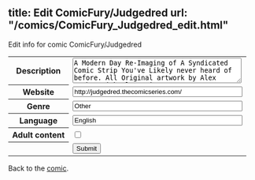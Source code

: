title: Edit ComicFury/Judgedred
url: "/comics/ComicFury_Judgedred_edit.html"
---
Edit info for comic ComicFury/Judgedred

<form name="comic" action="http://gaepostmail.appspot.com/comic/" method="post">
<table class="comicinfo">
<tr>
<th>Description</th><td><textarea name="description" cols="40" rows="3">A Modern Day Re-Imaging of A Syndicated Comic Strip You've Likely never heard of before. All Original artwork by Alex Graham/Michael Martin.</textarea></td>
</tr>
<tr>
<th>Website</th><td><input type="text" name="url" value="http://judgedred.thecomicseries.com/" size="40"/></td>
</tr>
<tr>
<th>Genre</th><td><input type="text" name="genre" value="Other" size="40"/></td>
</tr>
<tr>
<th>Language</th><td><input type="text" name="language" value="English" size="40"/></td>
</tr>
<tr>
<th>Adult content</th><td><input type="checkbox" name="adult" value="adult" /></td>
</tr>
<tr>
<th></th><td>
<input type="hidden" name="comic" value="ComicFury_Judgedred" />
<input type="submit" name="submit" value="Submit" />
</td>
</tr>
</table>
</form>

Back to the [comic](ComicFury_Judgedred.html).
